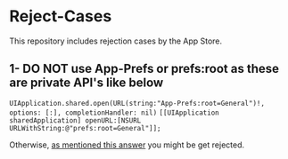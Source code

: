 # Reject-Cases
This repository includes rejection cases by the App Store.


1- **DO NOT** use **App-Prefs** or **prefs:root** as these are __private API's__ like below
---------------------------------------------------------------------------------
  `UIApplication.shared.open(URL(string:"App-Prefs:root=General")!, options: [:], completionHandler: nil)`
  `[[UIApplication sharedApplication] openURL:[NSURL URLWithString:@"prefs:root=General"]];`
  
  Otherwise, [as mentioned this answer](https://stackoverflow.com/a/34024467/4711785) you might be get rejected.
